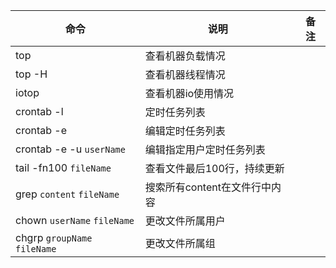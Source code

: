 | 命令 | 说明 | 备注 |
| ---- | ----|----|
|top | 查看机器负载情况|
|top -H| 查看机器线程情况|
|iotop | 查看机器io使用情况|
|crontab -l | 定时任务列表|
|crontab -e | 编辑定时任务列表|
|crontab -e -u `userName` | 编辑指定用户定时任务列表|
|tail -fn100 `fileName` | 查看文件最后100行，持续更新|
|grep `content` `fileName` | 搜索所有content在文件行中内容|
|chown `userName` `fileName`| 更改文件所属用户|
|chgrp `groupName` `fileName`| 更改文件所属组|
